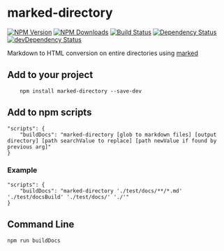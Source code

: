 # marked-directory

[![NPM Version](https://img.shields.io/npm/v/marked-directory.svg?style=flat-square)](https://www.npmjs.com/package/marked-directory) 
[![NPM Downloads](https://img.shields.io/npm/dm/marked-directory.svg?style=flat-square)](https://www.npmjs.com/package/marked-directory)
[![Build Status](https://img.shields.io/travis/SRSsoft/marked-directory/master.svg?style=flat-square)](https://travis-ci.org/SRSsoft/marked-directory)
[![Dependency Status](https://david-dm.org/srssoft/marked-directory.svg)](https://david-dm.org/srssoft/marked-directory)
[![devDependency Status](https://david-dm.org/srssoft/marked-directory/dev-status.svg)](https://david-dm.org/srssoft/marked-directory#info=devDependencies)

Markdown to HTML conversion on entire directories using [marked](https://www.npmjs.com/package/marked)

## Add to your project

```
    npm install marked-directory --save-dev 
```

## Add to npm scripts

```
"scripts": {
    "buildDocs": "marked-directory [glob to markdown files] [output directory] [path searchValue to replace] [path newValue if found by previous arg]"
}
```

### Example

```
"scripts": {
    "buildDocs": "marked-directory './test/docs/**/*.md' './test/docsBuild' './test/docs/' './'"
}
```

## Command Line

```
npm run buildDocs
```
